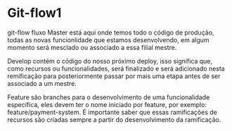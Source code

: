 # Git-flow1
git-flow fluxo
Master está aqui onde temos todo o código de produção, todas as novas funcionlidade que estamos desenvolvendo, em algum momento será mesclado ou associado a essa filial mestre.

Develop contém o código do nosso próximo deploy, isso significa que, como recursos ou funcionalidades, será finalizado e será adicionado nesta remificação para posteriormente passar por mais uma etapa antes de ser associado a um mestre.

Feature são branches para o desenvolvimento de uma funcionalidade específica, eles devem ter o nome iniciado por feature, por exemplo: feature/payment-system. É importante saber que essas ramificações de recursos são criadas sempre a partir do desenvolvimento da ramificação.
